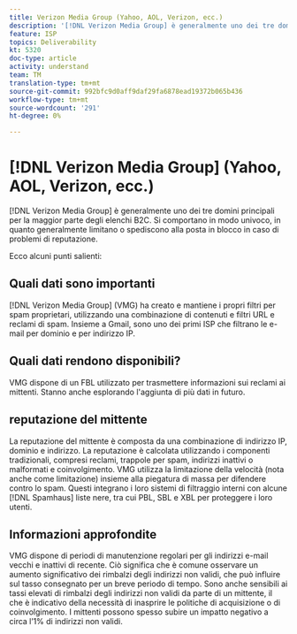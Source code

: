 ```yaml
---
title: Verizon Media Group (Yahoo, AOL, Verizon, ecc.)
description: '[!DNL Verizon Media Group] è generalmente uno dei tre domini principali per la maggior parte degli elenchi B2C. Si comportano in modo univoco, in quanto generalmente limitano o spediscono alla posta in blocco in caso di problemi di reputazione.'
feature: ISP
topics: Deliverability
kt: 5320
doc-type: article
activity: understand
team: TM
translation-type: tm+mt
source-git-commit: 992bfc9d0aff9daf29fa6878ead19372b065b436
workflow-type: tm+mt
source-wordcount: '291'
ht-degree: 0%

---
```



# [!DNL Verizon Media Group] (Yahoo, AOL, Verizon, ecc.)

[!DNL Verizon Media Group] è generalmente uno dei tre domini principali per la maggior parte degli elenchi B2C. Si comportano in modo univoco, in quanto generalmente limitano o spediscono alla posta in blocco in caso di problemi di reputazione.

Ecco alcuni punti salienti:

## Quali dati sono importanti

[!DNL Verizon Media Group] (VMG) ha creato e mantiene i propri filtri per spam proprietari, utilizzando una combinazione di contenuti e filtri URL e reclami di spam. Insieme a Gmail, sono uno dei primi ISP che filtrano le e-mail per dominio e per indirizzo IP.

## Quali dati rendono disponibili?

VMG dispone di un FBL utilizzato per trasmettere informazioni sui reclami ai mittenti. Stanno anche esplorando l&#39;aggiunta di più dati in futuro.

## reputazione del mittente

La reputazione del mittente è composta da una combinazione di indirizzo IP, dominio e indirizzo. La reputazione è calcolata utilizzando i componenti tradizionali, compresi reclami, trappole per spam, indirizzi inattivi o malformati e coinvolgimento. VMG utilizza la limitazione della velocità (nota anche come limitazione) insieme alla piegatura di massa per difendere contro lo spam. Questi integrano i loro sistemi di filtraggio interni con alcune [!DNL Spamhaus] liste nere, tra cui PBL, SBL e XBL per proteggere i loro utenti.

## Informazioni approfondite

VMG dispone di periodi di manutenzione regolari per gli indirizzi e-mail vecchi e inattivi di recente. Ciò significa che è comune osservare un aumento significativo dei rimbalzi degli indirizzi non validi, che può influire sul tasso consegnato per un breve periodo di tempo. Sono anche sensibili ai tassi elevati di rimbalzi degli indirizzi non validi da parte di un mittente, il che è indicativo della necessità di inasprire le politiche di acquisizione o di coinvolgimento. I mittenti possono spesso subire un impatto negativo a circa l’1% di indirizzi non validi.
